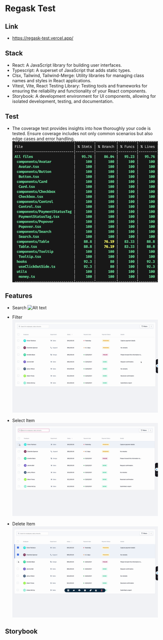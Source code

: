 # Regask Test

## Link 
- https://regask-test.vercel.app/

## Stack 
- React: A JavaScript library for building user interfaces.
- Typescript: A superset of JavaScript that adds static types.
- Clsx, Tailwind, Tailwind-Merge: Utility libraries for managing class names and styles in React applications.
- Vitest, Vite, React Testing Library: Testing tools and frameworks for ensuring the reliability and functionality of your React components.
- Storybook: A development environment for UI components, allowing for isolated development, testing, and documentation.

## Test

- The coverage test provides insights into how thoroughly your code is tested. Ensure coverage includes not only common scenarios but also edge cases and error handling.
![Alt text](./docs/coverrage.png)

## Features 
- Search 
![Alt text](./docs/search.gif)

- Filter
![Alt text](./docs/filter.gif)

- Select Item
![Alt text](./docs/select-item.gif)

- Delete Item
![Alt text](./docs/delete.gif)



## Storybook

